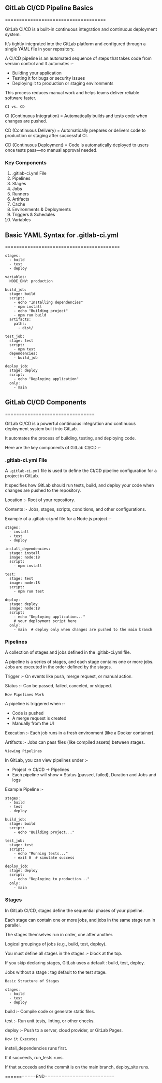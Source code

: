 ## GitLab CI/CD Pipeline Basics
====================================

GitLab CI/CD is a built-in continuous integration and continuous deployment system. 

It’s tightly integrated into the GitLab platform and configured through a single YAML file in your repository.

A CI/CD pipeline is an automated sequence of steps that takes code from version control and It automates :-

 - Building your application
 - Testing it for bugs or security issues
 - Deploying it to production or staging environments

This process reduces manual work and helps teams deliver reliable software faster.


`CI vs. CD`

CI (Continuous Integration)	= Automatically builds and tests code when changes are pushed.

CD (Continuous Delivery)	= Automatically prepares or delivers code to production or staging after successful CI.

CD (Continuous Deployment)	= Code is automatically deployed to users once tests pass—no manual approval needed.


### Key Components

1. .gitlab-ci.yml File
2. Pipelines
3. Stages
4. Jobs
5. Runners
6. Artifacts
7. Cache
8. Environments & Deployments
9. Triggers & Schedules
10. Variables


## Basic YAML Syntax for .gitlab-ci.yml
=========================================


```
stages:
  - build
  - test
  - deploy

variables:
  NODE_ENV: production

build_job:
  stage: build
  script:
    - echo "Installing dependencies"
    - npm install
    - echo "Building project"
    - npm run build
  artifacts:
    paths:
      - dist/

test_job:
  stage: test
  script:
    - npm test
  dependencies:
    - build_job

deploy_job:
  stage: deploy
  script:
    - echo "Deploying application"
  only:
    - main
```


## GitLab CI/CD Components
================================


GitLab CI/CD is a powerful continuous integration and continuous deployment system built into GitLab. 

It automates the process of building, testing, and deploying code. 

Here are the key components of GitLab CI/CD :-


### .gitlab-ci.yml File

A `.gitlab-ci.yml` file is used to define the CI/CD pipeline configuration for a project in GitLab. 

It specifies how GitLab should run tests, build, and deploy your code when changes are pushed to the repository.

Location :- Root of your repository.

Contents :- Jobs, stages, scripts, conditions, and other configurations.

Example of a .gitlab-ci.yml file for a Node.js project :-

```
stages:
  - install
  - test
  - deploy

install_dependencies:
  stage: install
  image: node:18
  script:
    - npm install

test:
  stage: test
  image: node:18
  script:
    - npm run test

deploy:
  stage: deploy
  image: node:18
  script:
    - echo "Deploying application..."
    # your deployment script here
  only:
    - main  # deploy only when changes are pushed to the main branch
```

### Pipelines

A collection of stages and jobs defined in the .gitlab-ci.yml file.

A pipeline is a series of stages, and each stage contains one or more jobs. Jobs are executed in the order defined by the stages.

Trigger :-  On events like push, merge request, or manual action.

Status :-  Can be passed, failed, canceled, or skipped.


`How Pipelines Work`

A pipeline is triggered when :-

  - Code is pushed
  - A merge request is created
  - Manually from the UI

Execution :- Each job runs in a fresh environment (like a Docker container).

Artifacts :- Jobs can pass files (like compiled assets) between stages.


`Viewing Pipelines`

In GitLab, you can view pipelines under :-

  - Project → CI/CD → Pipelines
  - Each pipeline will show = Status (passed, failed), Duration and Jobs and logs


Example Pipeline :-

```
stages:
  - build
  - test
  - deploy

build_job:
  stage: build
  script:
    - echo "Building project..."

test_job:
  stage: test
  script:
    - echo "Running tests..."
    - exit 0  # simulate success

deploy_job:
  stage: deploy
  script:
    - echo "Deploying to production..."
  only:
    - main
```

### Stages

In GitLab CI/CD, stages define the sequential phases of your pipeline. 

Each stage can contain one or more jobs, and jobs in the same stage run in parallel. 

The stages themselves run in order, one after another.

Logical groupings of jobs (e.g., build, test, deploy).

You must define all stages in the stages :- block at the top.

If you skip declaring stages, GitLab uses a default : build, test, deploy.

Jobs without a stage : tag default to the test stage.

`Basic Structure of Stages`

```
stages:
  - build
  - test
  - deploy
```


build :- Compile code or generate static files.

test :- Run unit tests, linting, or other checks.

deploy :- Push to a server, cloud provider, or GitLab Pages.



`How it Executes`

install_dependencies runs first.

If it succeeds, run_tests runs.

If that succeeds and the commit is on the main branch, deploy_site runs.


===========END=========================
